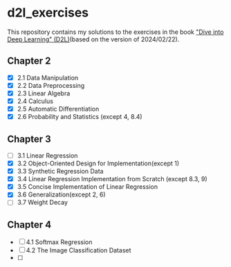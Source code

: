 # d2l_exercises

This repository contains my solutions to the exercises in the book ["Dive into Deep Learning" (D2L)](https://d2l.ai/index.html)(based on the version of 2024/02/22).

## Chapter 2

- [x] 2.1 Data Manipulation
- [x] 2.2 Data Preprocessing
- [x] 2.3 Linear Algebra
- [x] 2.4 Calculus
- [x] 2.5 Automatic Differentiation
- [x] 2.6 Probability and Statistics (except 4, 8.4)

## Chapter 3

- [ ] 3.1 Linear Regression
- [x] 3.2 Object-Oriented Design for Implementation(except 1)
- [x] 3.3 Synthetic Regression Data
- [x] 3.4 Linear Regression Implementation from Scratch (except 8.3, 9)
- [x] 3.5 Concise Implementation of Linear Regression
- [x] 3.6 Generalization(except 2, 6)
- [ ] 3.7 Weight Decay

## Chapter 4

- [ ] 4.1 Softmax Regression
- [ ] 4.2 The Image Classification Dataset
- [ ] 